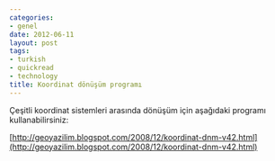 ```yaml
---
categories:
- genel
date: 2012-06-11
layout: post
tags:
- turkish
- quickread
- technology
title: Koordinat dönüşüm programı
---
```


Çeşitli koordinat sistemleri arasında dönüşüm için aşağıdaki programı kullanabilirsiniz:  
  
[http://geoyazilim.blogspot.com/2008/12/koordinat-dnm-v42.html](http://geoyazilim.blogspot.com/2008/12/koordinat-dnm-v42.html)
